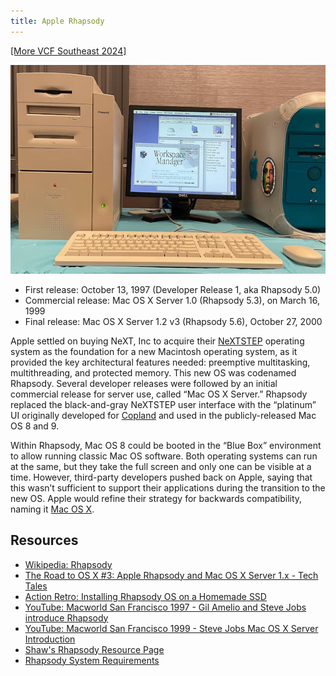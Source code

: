 ```yaml
---
title: Apple Rhapsody
---
```


[[More VCF Southeast 2024]](/computers/vcfse2024)

<img src="/img/vcfse2024/9600-rhapsody-workspace-manager.jpg" alt="A Power Macintosh 9600/300 running Rhapsody Developer Release 2" class="computer-pic" />

- First release: October 13, 1997 (Developer Release 1, aka Rhapsody 5.0)
- Commercial release: Mac OS X Server 1.0 (Rhapsody 5.3), on March 16, 1999
- Final release: Mac OS X Server 1.2 v3 (Rhapsody 5.6), October 27, 2000

Apple settled on buying NeXT, Inc to acquire their [NeXTSTEP](./nextstep) operating system as the foundation for a new Macintosh operating system, as it provided the key architectural features needed: preemptive multitasking, multithreading, and protected memory. This new OS was codenamed Rhapsody. Several developer releases were followed by an initial commercial release for server use, called “Mac OS X Server.” Rhapsody replaced the black-and-gray NeXTSTEP user interface with the “platinum” UI originally developed for [Copland](./copland) and used in the publicly-released Mac OS 8 and 9.

Within Rhapsody, Mac OS 8 could be booted in the “Blue Box” environment to allow running classic Mac OS software. Both operating systems can run at the same, but they take the full screen and only one can be visible at a time. However, third-party developers pushed back on Apple, saying that this wasn’t sufficient to support their applications during the transition to the new OS. Apple would refine their strategy for backwards compatibility, naming it [Mac OS X](./mac-os-x-developer-previews).

## Resources

- [Wikipedia: Rhapsody](<https://en.wikipedia.org/wiki/Rhapsody_(operating_system)>)
- [The Road to OS X #3: Apple Rhapsody and Mac OS X Server 1.x - Tech Tales](https://overcast.fm/+wCpzfqSf8)
- [Action Retro: Installing Rhapsody OS on a Homemade SSD](https://youtu.be/jMFnwhTXar8)
- [YouTube: Macworld San Francisco 1997 - Gil Amelio and Steve Jobs introduce Rhapsody](https://youtu.be/QhhFQ-3w5tE)
- [YouTube: Macworld San Francisco 1999 - Steve Jobs Mac OS X Server Introduction](https://youtu.be/EFIF2496Br0)
- [Shaw's Rhapsody Resource Page](http://rhapsodyos.org/)
- [Rhapsody System Requirements](http://www.rhapsodyos.org/hardware/system_requirements/system_requirements_1.html)
